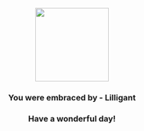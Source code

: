 <p align="center">
    <img src="https://raw.githubusercontent.com/PokeAPI/sprites/master/sprites/pokemon/549.png" width="150" height="150">
</p>
<h3 align="center">You were embraced by - <b>Lilligant</b></h3>
<h3 align="center">Have a wonderful day!</h3>
